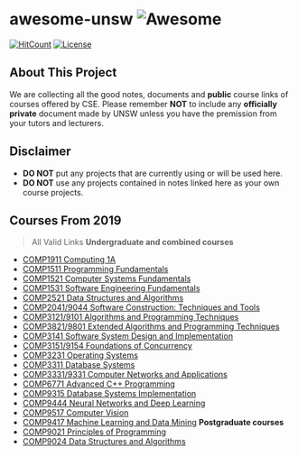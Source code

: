 # awesome-unsw ![Awesome](https://cdn.rawgit.com/sindresorhus/awesome/d7305f38d29fed78fa85652e3a63e154dd8e8829/media/badge.svg)
[![HitCount](http://hits.dwyl.com/UNSWEEB/awesome-unsw.svg)](http://hits.dwyl.com/UNSWEEB/awesome-unsw)
[![License](https://img.shields.io/badge/License-Apache%202.0-blue.svg)](https://opensource.org/licenses/Apache-2.0)

## About This Project

We are collecting all the good notes, documents and **public** course links of courses offered by CSE. Please remember **NOT** to include any **officially private** document made by UNSW unless you have the premission from your tutors and lecturers.

## Disclaimer
- **DO NOT** put any projects that are currently using or will be used here.
- **DO NOT** use any projects contained in notes linked here as your own course projects.

## Courses From 2019
> All Valid Links
**Undergraduate and combined courses**
* [COMP1911 Computing 1A](./Courses/COMP1911/README.md)
* [COMP1511 Programming Fundamentals](./Courses/COMP1511/README.md)
* [COMP1521 Computer Systems Fundamentals](./Courses/COMP1511/README.md)
* [COMP1531 Software Engineering Fundamentals](./Courses/COMP1531/README.md)
* [COMP2521 Data Structures and Algorithms](./Courses/COMP2521/README.md)
* [COMP2041/9044 Software Construction: Techniques and Tools](./Courses/COMP1511/README.md)
* [COMP3121/9101 Algorithms and Programming Techniques](./Courses/COMP3121/README.md)
* [COMP3821/9801 Extended Algorithms and Programming Techniques](./Courses/COMP1511/README.md)
* [COMP3141 Software System Design and Implementation](./Courses/COMP1511/README.md)
* [COMP3151/9154 Foundations of Concurrency](./Courses/COMP1511/README.md)
* [COMP3231 Operating Systems](./Courses/COMP1511/README.md)
* [COMP3311 Database Systems](./Courses/COMP1511/README.md)
* [COMP3331/9331 Computer Networks and Applications](./Courses/COMP1511/README.md)
* [COMP6771 Advanced C++ Programming](./Courses/COMP1511/README.md)
* [COMP9315 Database Systems Implementation](./Courses/COMP1511/README.md)
* [COMP9444 Neural Networks and Deep Learning](./Courses/COMP1511/README.md)
* [COMP9517 Computer Vision](./Courses/COMP1511/README.md)
* [COMP9417 Machine Learning and Data Mining](./Courses/COMP1511/README.md)
**Postgraduate courses**
* [COMP9021 Principles of Programming](./Courses/COMP1511/README.md)
* [COMP9024 Data Structures and Algorithms](./Courses/COMP1511/README.md)



